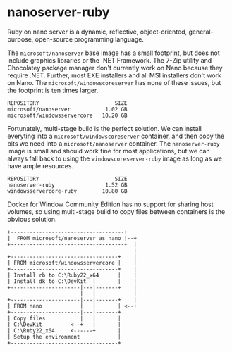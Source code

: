 # nanoserver-ruby

Ruby on nano server is a dynamic, reflective, object-oriented, general-purpose, open-source programming language.

The `microsoft/nanoserver` base image has a small footprint, but does not include graphics libraries or the .NET Framework. The 7-Zip utility and Chocolatey package manager don't currently work on Nano because they require .NET. Further, most EXE installers and all MSI installers don't work on Nano. The `microsoft/windowscoreserver` has none of these issues, but the footprint is ten times larger.

    REPOSITORY                        SIZE
    microsoft/nanoserver           1.02 GB
    microsoft/windowsservercore   10.20 GB

Fortunately, multi-stage build is the perfect solution. We can install everyting into a `microsoft/windowscoreserver` container, and then copy the bits we need into a `microsoft/nanoserver` container. The `nanoserver-ruby` image is small and should work fine for most applications, but we can always fall back to using the `windowscoreserver-ruby` image as long as we have ample resources. 

    REPOSITORY                        SIZE
    nanoserver-ruby                1.52 GB
    windowsservercore-ruby        10.80 GB

Docker for Window Community Edition has no support for sharing host volumes, so using multi-stage build to copy files between containers is the obvious solution.

    +------------------------------------+
    |  FROM microsoft/nanoserver as nano |--+
    +------------------------------------+  |
                                            |
    +----------------------------------+    |
    | FROM microsoft/windowsservercore |    |
    +----------------------------------+    |
    | Install rb to C:\Ruby22_x64      |    |
    | Install dk to C:\DevKit  |       |    |
    +----------------------|---|-------+    |
                           |   |            |
    +----------------------|---|-------+    |
    | FROM nano            |   |       | <--+
    +----------------------|---|-------+
    | Copy files           |   |       |
    | C:\DevKit         <--+   |       |
    | C:\Ruby22_x64     <------+       |
    | Setup the environment            |
    +----------------------------------+
